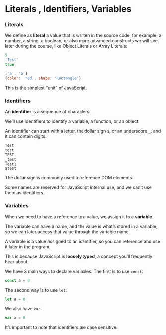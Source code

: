 # Literals , Identifiers, Variables

### Literals

We define as **literal** a value that is written in the source code, for example, a number, a string, a boolean, or also more advanced constructs we will see later during the course, like Object Literals or Array Literals:

```jsx
5
'Test'
true

['a', 'b'] 
{color: 'red', shape: 'Rectangle'}
```

This is the simplest “unit” of JavaScript.

### Identifiers

An **identifier** is a sequence of characters.

We’ll use identifiers to identify a variable, a function, or an object.

An identifier can start with a letter, the dollar sign `$`, or an underscore `_`, and it can contain digits.

```jsx
Test
test
TEST
_test
Test1
$test
```

The dollar sign is commonly used to reference DOM elements.

Some names are reserved for JavaScript internal use, and we can’t use them as identifiers.

### Variables

When we need to have a reference to a value, we assign it to a **variable**.

The variable can have a name, and the value is what’s stored in a variable, so we can later access that value through the variable name.

A variable is a value assigned to an identifier, so you can reference and use it later in the program.

This is because JavaScript is **loosely typed**, a concept you’ll frequently hear about.

We have 3 main ways to declare variables. The first is to use `const`:

```jsx
const a = 0
```

The second way is to use `let`:

```jsx
let a = 0
```

We also have `var`:

```jsx
var a = 0
```

It’s important to note that identifiers are case sensitive.
